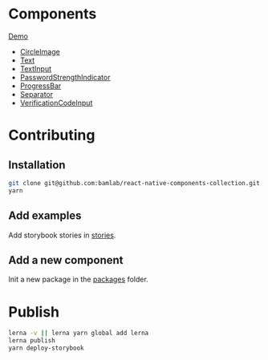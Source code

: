 # Components

[Demo](https://bamlab.github.io/react-native-components-collection/)

* [CircleImage](./packages/react-native-component-circle-image)
* [Text](./packages/react-native-component-text)
* [TextInput](./packages/react-native-component-text-input)
* [PasswordStrengthIndicator](./packages/react-native-component-password-strength-indicator)
* [ProgressBar](./packages/react-native-component-progress-bar)
* [Separator](./packages/react-native-component-separator)
* [VerificationCodeInput](./packages/react-native-component-verification-code-input)

# Contributing
## Installation
```bash
git clone git@github.com:bamlab/react-native-components-collection.git
yarn
```

## Add examples
Add storybook stories in [stories](./stories).

## Add a new component
Init a new package in the [packages](./packages) folder.

# Publish

```bash
lerna -v || lerna yarn global add lerna
lerna publish
yarn deploy-storybook
```
